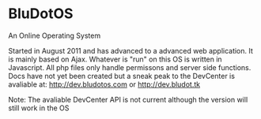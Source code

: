 BluDotOS
========

An Online Operating System

Started in August 2011 and has advanced to a advanced web application. It is mainly based on Ajax. Whatever is "run" on this OS is written in Javascript. All php files only handle permissons and server side functions. Docs have not yet been created but a sneak peak to the DevCenter is avaliable at: http://dev.bludotos.com or http://dev.bludot.tk

Note: The avaliable DevCenter API is not current although the version will still work in the OS
